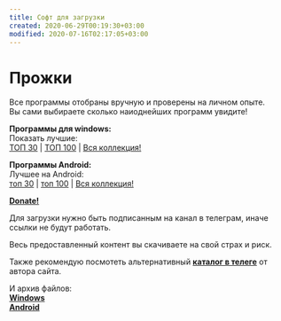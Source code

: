 ```yaml
---
title: Софт для загрузки
created: 2020-06-29T00:19:30+03:00
modified: 2020-07-16T02:17:05+03:00
---
```


# Прожки  

Все программы отобраны вручную и проверены на личном опыте.   
Вы сами выбираете сколько наиоднейших программ увидите!  
  
**Программы  для windows:**    
Показать лучшие:  
[ТОП 30](soft30.md) | [ТОП 100](soft100.md) | [Вся коллекция!](https://t.me/feelsoft)  

**Программы Android:**  
Лучшее на Android:  
[топ 30](#a30) | [топ 100](#a100) | [Вся коллекция!](https://t.me/feelsoftan)  

[**Donate!**](../beta/donate.md)

Для загрузки нужно быть подписанным на канал в телеграм, иначе ссылки не будут работать.  

Весь предоставленный контент вы скачиваете на свой страх и риск.

Также рекомендую посмотеть альтернативный [**каталог в телеге**](https://t.me/feelsoft) от автора сайта.

И архив файлов:  
[**Windows**](https://t.me/feelsoft)  
[**Android**](https://t.me/feelsoftan)